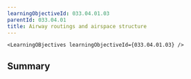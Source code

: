 ```yaml
---
learningObjectiveId: 033.04.01.03
parentId: 033.04.01
title: Airway routings and airspace structure
---
```


```tsx eval
<LearningOBjectives learningObjectiveId={033.04.01.03} />
```

## Summary
